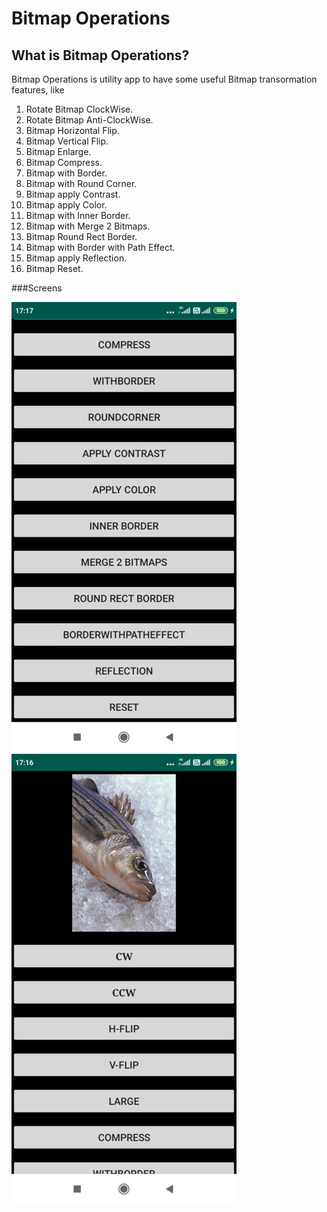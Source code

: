 # Bitmap Operations

## What is Bitmap Operations?
Bitmap Operations is utility app to have some useful Bitmap transormation features, like

1. Rotate Bitmap ClockWise.
2. Rotate Bitmap Anti-ClockWise.
3. Bitmap Horizontal Flip.
4. Bitmap Vertical Flip.
5. Bitmap Enlarge.
6. Bitmap Compress.
7. Bitmap with Border.
8. Bitmap with Round Corner.
9. Bitmap apply Contrast.
10. Bitmap apply Color.
11. Bitmap with Inner Border.
12. Bitmap with Merge 2 Bitmaps.
13. Bitmap Round Rect Border.
14. Bitmap with Border with Path Effect.
15. Bitmap apply Reflection.
16. Bitmap Reset.

###Screens

![Image](https://github.com/FantasticAndroid/KSS/blob/master/BitmapOperations/screens/1.jpg) ![Image](https://github.com/FantasticAndroid/KSS/blob/master/BitmapOperations/screens/2.jpg)

